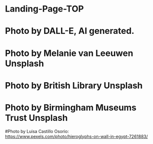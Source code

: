 # Landing-Page-TOP

# Photo by DALL-E, AI generated.

# Photo by Melanie van Leeuwen Unsplash

# Photo by British Library Unsplash

# Photo by Birmingham Museums Trust Unsplash

#Photo by Luisa Castillo Osorio: https://www.pexels.com/photo/hieroglyphs-on-wall-in-egypt-7261883/
